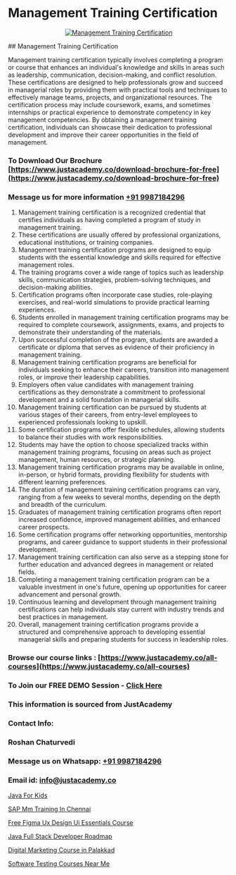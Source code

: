 # Management Training Certification

<p align="center">
  <a href="https://justacademy.co/course-detail/pmp-certification-training">
    <img src="https://justacademy.co/storage2/course_image/1709713463_course_image.webp" alt="Management Training Certification">
  </a>
</p>
## Management Training Certification

Management training certification typically involves completing a program or course that enhances an individual's knowledge and skills in areas such as leadership, communication, decision-making, and conflict resolution. These certifications are designed to help professionals grow and succeed in managerial roles by providing them with practical tools and techniques to effectively manage teams, projects, and organizational resources. The certification process may include coursework, exams, and sometimes internships or practical experience to demonstrate competency in key management competencies. By obtaining a management training certification, individuals can showcase their dedication to professional development and improve their career opportunities in the field of management.
### To Download Our Brochure [https://www.justacademy.co/download-brochure-for-free](https://www.justacademy.co/download-brochure-for-free)
### Message us for more information [+91 9987184296](https://api.whatsapp.com/send?phone=919987184296)
1) Management training certification is a recognized credential that certifies individuals as having completed a program of study in management training.
2) These certifications are usually offered by professional organizations, educational institutions, or training companies.
3) Management training certification programs are designed to equip students with the essential knowledge and skills required for effective management roles.
4) The training programs cover a wide range of topics such as leadership skills, communication strategies, problem-solving techniques, and decision-making abilities.
5) Certification programs often incorporate case studies, role-playing exercises, and real-world simulations to provide practical learning experiences.
6) Students enrolled in management training certification programs may be required to complete coursework, assignments, exams, and projects to demonstrate their understanding of the materials.
7) Upon successful completion of the program, students are awarded a certificate or diploma that serves as evidence of their proficiency in management training.
8) Management training certification programs are beneficial for individuals seeking to enhance their careers, transition into management roles, or improve their leadership capabilities.
9) Employers often value candidates with management training certifications as they demonstrate a commitment to professional development and a solid foundation in managerial skills.
10) Management training certification can be pursued by students at various stages of their careers, from entry-level employees to experienced professionals looking to upskill.
11) Some certification programs offer flexible schedules, allowing students to balance their studies with work responsibilities.
12) Students may have the option to choose specialized tracks within management training programs, focusing on areas such as project management, human resources, or strategic planning.
13) Management training certification programs may be available in online, in-person, or hybrid formats, providing flexibility for students with different learning preferences.
14) The duration of management training certification programs can vary, ranging from a few weeks to several months, depending on the depth and breadth of the curriculum.
15) Graduates of management training certification programs often report increased confidence, improved management abilities, and enhanced career prospects.
16) Some certification programs offer networking opportunities, mentorship programs, and career guidance to support students in their professional development.
17) Management training certification can also serve as a stepping stone for further education and advanced degrees in management or related fields.
18) Completing a management training certification program can be a valuable investment in one's future, opening up opportunities for career advancement and personal growth.
19) Continuous learning and development through management training certifications can help individuals stay current with industry trends and best practices in management.
20) Overall, management training certification programs provide a structured and comprehensive approach to developing essential managerial skills and preparing students for success in leadership roles.

### Browse our course links : [https://www.justacademy.co/all-courses](https://www.justacademy.co/all-courses) 
### To Join our FREE DEMO Session - [Click Here](https://www.justacademy.co/register-for-course-demo)


### This information is sourced from JustAcademy
### Contact Info:
### Roshan Chaturvedi
### Message us on Whatsapp: [+91 9987184296](https://api.whatsapp.com/send?phone=919987184296)
### Email id: [info@justacademy.co](mailto:info@justacademy.co)
                
[Java For Kids](https://www.linkedin.com/pulse/java-kids-justacademy-lfefc/)

[SAP Mm Training In Chennai](https://www.linkedin.com/pulse/sap-mm-training-chennai-justacademy-kolkata-rr7bf/)

[Free Figma Ux Design Ui Essentials Course](https://medium.com/@justacademytraining/free-figma-ux-design-ui-essentials-course-dd34892bb2ac)

[Java Full Stack Developer Roadmap](https://medium.com/@mistersumit961/java-full-stack-developer-roadmap-bd9f7ce0e18e)

[Digital Marketing Course in Palakkad](https://justacademyin.github.io/justacademy/digital-marketing-course-in-palakkad)

[Software Testing Courses Near Me](https://justacademyin.github.io/justacademy/software-testing-courses-near-me)

